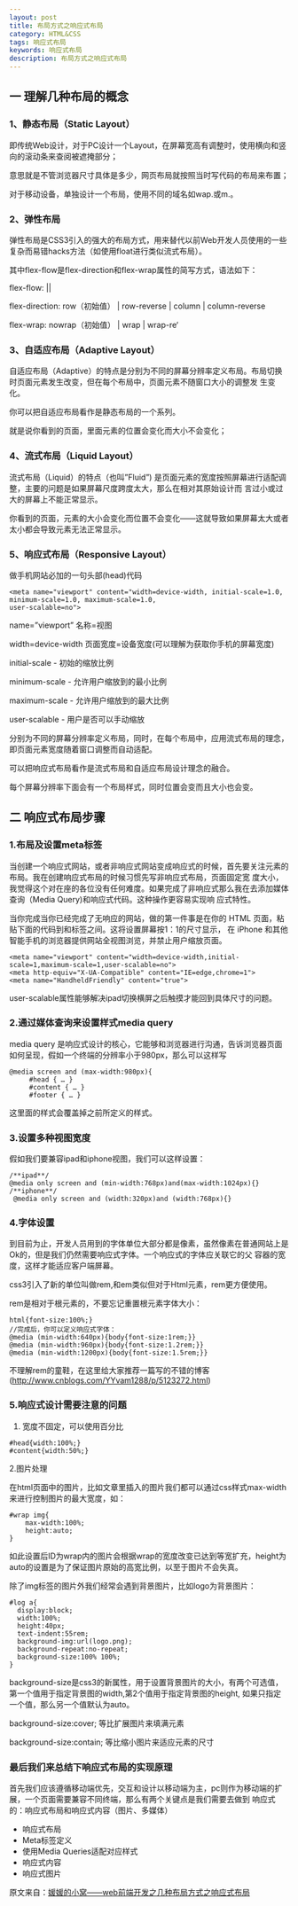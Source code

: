 ```yaml
---
layout: post
title: 布局方式之响应式布局
category: HTML&CSS
tags: 响应式布局
keywords: 响应式布局
description: 布局方式之响应式布局
---
```


## 一 理解几种布局的概念
### 1、静态布局（Static Layout）

即传统Web设计，对于PC设计一个Layout，在屏幕宽高有调整时，使用横向和竖向的滚动条来查阅被遮掩部分；

意思就是不管浏览器尺寸具体是多少，网页布局就按照当时写代码的布局来布置；

对于移动设备，单独设计一个布局，使用不同的域名如wap.或m.。

### 2、弹性布局
弹性布局是CSS3引入的强大的布局方式，用来替代以前Web开发人员使用的一些复杂而易错hacks方法（如使用float进行类似流式布局）。

其中flex-flow是flex-direction和flex-wrap属性的简写方式，语法如下：

flex-flow: ||

flex-direction: row（初始值） | row-reverse | column | column-reverse

flex-wrap: nowrap（初始值） | wrap | wrap-re‘

### 3、自适应布局（Adaptive Layout）
自适应布局（Adaptive）的特点是分别为不同的屏幕分辨率定义布局。布局切换时页面元素发生改变，但在每个布局中，页面元素不随窗口大小的调整发
生变化。

你可以把自适应布局看作是静态布局的一个系列。

就是说你看到的页面，里面元素的位置会变化而大小不会变化；

### 4、流式布局（Liquid Layout）
流式布局（Liquid）的特点（也叫”Fluid”) 是页面元素的宽度按照屏幕进行适配调整，主要的问题是如果屏幕尺度跨度太大，那么在相对其原始设计而
言过小或过大的屏幕上不能正常显示。

你看到的页面，元素的大小会变化而位置不会变化——这就导致如果屏幕太大或者太小都会导致元素无法正常显示。

### 5、响应式布局（Responsive Layout）
做手机网站必加的一句头部(head)代码
```
<meta name="viewport" content="width=device-width, initial-scale=1.0, minimum-scale=1.0, maximum-scale=1.0, 
user-scalable=no">
```

name=”viewport” 名称=视图

width=device-width 页面宽度=设备宽度(可以理解为获取你手机的屏幕宽度)

initial-scale - 初始的缩放比例

minimum-scale - 允许用户缩放到的最小比例

maximum-scale - 允许用户缩放到的最大比例

user-scalable - 用户是否可以手动缩放

分别为不同的屏幕分辨率定义布局，同时，在每个布局中，应用流式布局的理念，即页面元素宽度随着窗口调整而自动适配。

可以把响应式布局看作是流式布局和自适应布局设计理念的融合。

每个屏幕分辨率下面会有一个布局样式，同时位置会变而且大小也会变。

## 二 响应式布局步骤
### 1.布局及设置meta标签
当创建一个响应式网站，或者非响应式网站变成响应式的时候，首先要关注元素的布局。我在创建响应式布局的时候习惯先写非响应式布局，页面固定宽
度大小，我觉得这个对在座的各位没有任何难度。如果完成了非响应式那么我在去添加媒体查询（Media Query)和响应式代码。这种操作更容易实现响
应式特性。

当你完成当你已经完成了无响应的网站，做的第一件事是在你的 HTML 页面，粘贴下面的代码到和标签之间。这将设置屏幕按1：1的尺寸显示，
在 iPhone 和其他智能手机的浏览器提供网站全视图浏览，并禁止用户缩放页面。
```
<meta name="viewport" content="width=device-width,initial-scale=1,maximum-scale=1,user-scalable=no">
<meta http-equiv="X-UA-Compatible" content="IE=edge,chrome=1">
<meta name="HandheldFriendly" content="true">
```

user-scalable属性能够解决ipad切换横屏之后触摸才能回到具体尺寸的问题。

### 2.通过媒体查询来设置样式media query
media query 是响应式设计的核心，它能够和浏览器进行沟通，告诉浏览器页面如何呈现，假如一个终端的分辨率小于980px，那么可以这样写
```
@media screen and (max-width:980px){
     #head { … }
     #content { … }
     #footer { … }
```

这里面的样式会覆盖掉之前所定义的样式。

### 3.设置多种视图宽度
假如我们要兼容ipad和iphone视图，我们可以这样设置：
```
/**ipad**/
@media only screen and (min-width:768px)and(max-width:1024px){}
/**iphone**/
 @media only screen and (width:320px)and (width:768px){}
```

### 4.字体设置
到目前为止，开发人员用到的字体单位大部分都是像素，虽然像素在普通网站上是Ok的，但是我们仍然需要响应式字体。一个响应式的字体应关联它的父
容器的宽度，这样才能适应客户端屏幕。

css3引入了新的单位叫做rem,和em类似但对于Html元素，rem更方便使用。

rem是相对于根元素的，不要忘记重置根元素字体大小：
```
html{font-size:100%;}
//完成后，你可以定义响应式字体：
@media (min-width:640px){body{font-size:1rem;}}
@media (min-width:960px){body{font-size:1.2rem;}}
@media (min-width:1200px){body{font-size:1.5rem;}}
```

不理解rem的童鞋，在这里给大家推荐一篇写的不错的博客(http://www.cnblogs.com/YYvam1288/p/5123272.html)

### 5.响应式设计需要注意的问题

1. 宽度不固定，可以使用百分比
```
#head{width:100%;}
#content{width:50%;}
```

2.图片处理

在html页面中的图片，比如文章里插入的图片我们都可以通过css样式max-width来进行控制图片的最大宽度，如：
```
#wrap img{
    max-width:100%;
    height:auto;
}
```

如此设置后ID为wrap内的图片会根据wrap的宽度改变已达到等宽扩充，height为auto的设置是为了保证图片原始的高宽比例，以至于图片不会失真。

除了img标签的图片外我们经常会遇到背景图片，比如logo为背景图片：
```
#log a{
  display:block;
  width:100%;
  height:40px;
  text-indent:55rem;
  background-img:url(logo.png);
  background-repeat:no-repeat;
  background-size:100% 100%;
}
```

background-size是css3的新属性，用于设置背景图片的大小，有两个可选值，第一个值用于指定背景图的width,第2个值用于指定背景图的height,
如果只指定一个值，那么另一个值默认为auto。

background-size:cover; 等比扩展图片来填满元素

background-size:contain; 等比缩小图片来适应元素的尺寸

### 最后我们来总结下响应式布局的实现原理

首先我们应该遵循移动端优先，交互和设计以移动端为主，pc则作为移动端的扩展，一个页面需要兼容不同终端，那么有两个关键点是我们需要去做到
响应式的：响应式布局和响应式内容（图片、多媒体）

- 响应式布局
- Meta标签定义
- 使用Media Queries适配对应样式
- 响应式内容
- 响应式图片

原文来自：[媛媛的小窝——web前端开发之几种布局方式之响应式布局](http://www.zyy1217.com/2016/12/19/web%E5%89%8D%E7%AB%AF%E5%BC%80%E5%8F%91%E4%B9%8B%E5%87%A0%E7%A7%8D%E5%B8%83%E5%B1%80%E6%96%B9%E5%BC%8F%E4%B9%8B%E5%93%8D%E5%BA%94%E5%BC%8F%E5%B8%83%E5%B1%80/)
